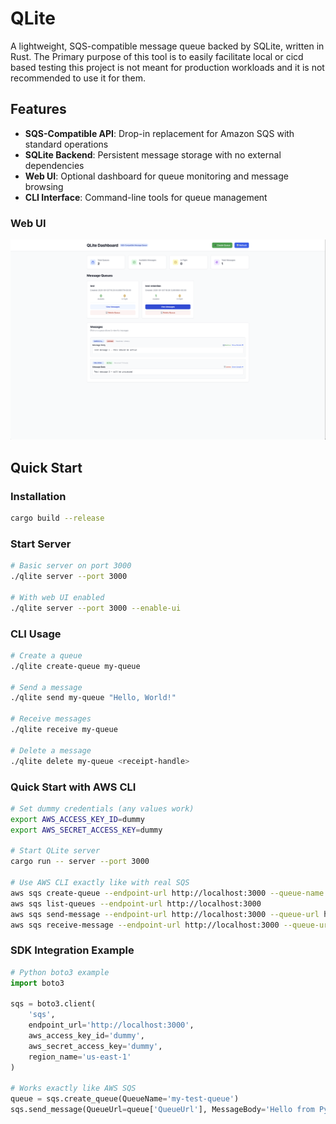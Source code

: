 # QLite

A lightweight, SQS-compatible message queue backed by SQLite, written in Rust.
The Primary purpose of this tool is to easily facilitate local or cicd based
testing this project is not meant for production workloads and it is not recommended
to use it for them.

## Features

- **SQS-Compatible API**: Drop-in replacement for Amazon SQS with standard operations
- **SQLite Backend**: Persistent message storage with no external dependencies
- **Web UI**: Optional dashboard for queue monitoring and message browsing
- **CLI Interface**: Command-line tools for queue management

### Web UI
![QLite Dashboard](docs/screenshots/dashboard.png)

## Quick Start

### Installation

```bash
cargo build --release
```

### Start Server

```bash
# Basic server on port 3000
./qlite server --port 3000

# With web UI enabled
./qlite server --port 3000 --enable-ui
```

### CLI Usage

```bash
# Create a queue
./qlite create-queue my-queue

# Send a message
./qlite send my-queue "Hello, World!"

# Receive messages
./qlite receive my-queue

# Delete a message
./qlite delete my-queue <receipt-handle>
```

### Quick Start with AWS CLI

```bash
# Set dummy credentials (any values work)
export AWS_ACCESS_KEY_ID=dummy
export AWS_SECRET_ACCESS_KEY=dummy

# Start QLite server
cargo run -- server --port 3000

# Use AWS CLI exactly like with real SQS
aws sqs create-queue --endpoint-url http://localhost:3000 --queue-name test-queue
aws sqs list-queues --endpoint-url http://localhost:3000
aws sqs send-message --endpoint-url http://localhost:3000 --queue-url http://localhost:3000/test-queue --message-body "Hello World"
aws sqs receive-message --endpoint-url http://localhost:3000 --queue-url http://localhost:3000/test-queue
```

### SDK Integration Example

```python
# Python boto3 example
import boto3

sqs = boto3.client(
    'sqs',
    endpoint_url='http://localhost:3000',
    aws_access_key_id='dummy',
    aws_secret_access_key='dummy',
    region_name='us-east-1'
)

# Works exactly like AWS SQS
queue = sqs.create_queue(QueueName='my-test-queue')
sqs.send_message(QueueUrl=queue['QueueUrl'], MessageBody='Hello from Python!')
```
